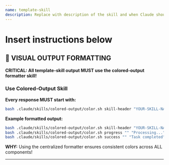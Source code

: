 ```yaml
---
name: template-skill
description: Replace with description of the skill and when Claude should use it.
---
```


# Insert instructions below

## 🎨 **VISUAL OUTPUT FORMATTING**

**CRITICAL: All template-skill output MUST use the colored-output formatter skill!**

### Use Colored-Output Skill

**Every response MUST start with:**
```bash
bash .claude/skills/colored-output/color.sh skill-header "YOUR-SKILL-NAME" "Message here..."
```

**Example formatted output:**
```bash
bash .claude/skills/colored-output/color.sh skill-header "YOUR-SKILL-NAME" "Starting task..."
bash .claude/skills/colored-output/color.sh progress "" "Processing..."
bash .claude/skills/colored-output/color.sh success "" "Task completed"
```

**WHY:** Using the centralized formatter ensures consistent colors across ALL components!

---
